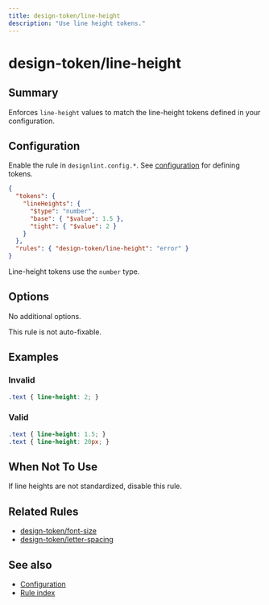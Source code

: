 ```yaml
---
title: design-token/line-height
description: "Use line height tokens."
---
```


# design-token/line-height

## Summary
Enforces `line-height` values to match the line-height tokens defined in your configuration.

## Configuration
Enable the rule in `designlint.config.*`. See [configuration](../../configuration.md) for defining tokens.

```json
{
  "tokens": {
    "lineHeights": {
      "$type": "number",
      "base": { "$value": 1.5 },
      "tight": { "$value": 2 }
    }
  },
  "rules": { "design-token/line-height": "error" }
}
```

Line-height tokens use the `number` type.

## Options
No additional options.

This rule is not auto-fixable.

## Examples

### Invalid

```css
.text { line-height: 2; }
```

### Valid

```css
.text { line-height: 1.5; }
.text { line-height: 20px; }
```

## When Not To Use
If line heights are not standardized, disable this rule.

## Related Rules
- [design-token/font-size](./font-size.md)
- [design-token/letter-spacing](./letter-spacing.md)

## See also
- [Configuration](../../configuration.md)
- [Rule index](../index.md)
